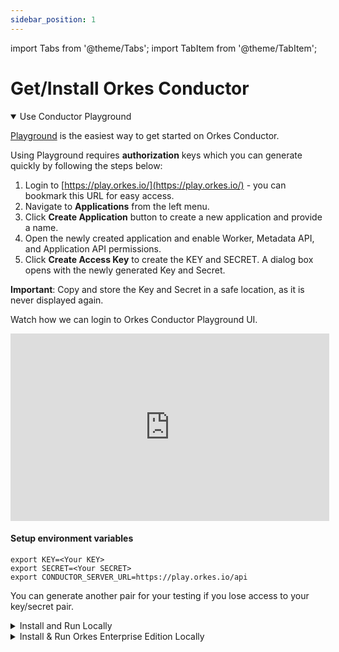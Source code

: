 ```yaml
---
sidebar_position: 1
---
```

import Tabs from '@theme/Tabs';
import TabItem from '@theme/TabItem';

# Get/Install Orkes Conductor

<details open><summary>Use Conductor Playground</summary>
<p>

[Playground](https://play.orkes.io/) is the easiest way to get started on Orkes Conductor.


Using Playground requires __authorization__ keys which you can generate quickly by following the steps below:

1. Login to [https://play.orkes.io/](https://play.orkes.io/) - you can bookmark this URL for easy access.
2. Navigate to __Applications__ from the left menu.
3. Click __Create Application__ button to create a new application and provide a name.
4. Open the newly created application and enable Worker, Metadata API, and Application API permissions.
5. Click __Create Access Key__ to create the KEY and SECRET.  A dialog box opens with the newly generated Key and Secret. 

__Important__: Copy and store the Key and Secret in a safe location, as it is never displayed again.

Watch how we can login to Orkes Conductor Playground UI.

<center>
<iframe width="510" height="300" src="https://www.youtube.com/embed/tVUaDtoKNgE?si=lBctmC1SeuIr0xtL" title="YouTube video player" frameborder="0" allow="accelerometer; autoplay; clipboard-write; encrypted-media; gyroscope; picture-in-picture; web-share" allowfullscreen="allowfullscreen"
mozallowfullscreen="mozallowfullscreen"
msallowfullscreen="msallowfullscreen"
oallowfullscreen="oallowfullscreen"
webkitallowfullscreen="webkitallowfullscreen"></iframe>
</center>

#### Setup environment variables
```shell
export KEY=<Your KEY>
export SECRET=<Your SECRET>
export CONDUCTOR_SERVER_URL=https://play.orkes.io/api
```

You can generate another pair for your testing if you lose access to your key/secret pair.

</p>
</details>

<details><summary>Install and Run Locally</summary>
<p>

##### Pre-requisites: `Docker` should be installed.
Run the following command on the Unix, Linux or Mac OSX to download the container and start.
```shell
curl https://raw.githubusercontent.com/orkes-io/orkes-conductor-community/main/scripts/run_local.sh | sh
```

Alternatively, you can also run the container command explicitly:
```shell
docker run --init -p 8080:8080 -p 1234:5000 --mount source=redis,target=/redis \
--mount source=postgres,target=/pgdata orkesio/orkes-conductor-community-standalone:latest
```

Note the target folders for Redis and Postgres data. You can empty these if you want to reset your local installation.

<br/>

**Setup environment variables**
```shell
export CONDUCTOR_SERVER_URL=http://localhost:8080/api
```

</p>
</details>

<details><summary>Install & Run Orkes Enterprise Edition Locally</summary>
<p>

Orkes publishes containers to [DockerHub](https://hub.docker.com/) under [orkesio](https://hub.docker.com/orgs/orkesio/repositories) organization.

**Orkes Cloud Build for Local Development and Testing**

Available to the users of Orkes Cloud, with all the Orkes cloud features on your local machine. Requires subscription to Orkes Cloud.

Orkes publishes *orkes-conductor-standalone* docker container that can be used for local development and testing.

The container is self-contained with the full Orkes development stack that contains a persistent store, Orkes server, and system workers.

:::note
The standalone container is only meant for local development and is not suitable for running any production workload.

*orkes-conductor-standalone* is available to the Orkes Customers and needs an authorization token to download the container.
:::


**Obtaining Authorization Token​**

Please reach out to your Orkes contact to obtain the token.

**Download and Run the Container​**

Log in to the Docker Hub using Orkes Access Account. When prompted for the password, use the access token provided by the Orkes team.
:::note
* If you do not have an access token (or have lost it), please contact support@orkes.io to issue a new one.
* Standard security measures should be used within the organization when storing and distributing the access token.
:::

**Download and Run the Latest Container Build​**

```shell
export orkes_access_key=<ACCESS_KEY_PROVIDED_BY_ORKES>
echo $orkes_access_key | docker login --username orkesdocker --password-stdin

# Create volumes for persistent stores
docker volume create postgres
docker volume create redis

# Download and start the container
docker run -i -p 8080:8080 -p 3000:5000 --mount source=redis,target=/redis \
--mount source=postgres,target=/pgdata orkesio/orkes-conductor-standalone:latest
```

**Access Conductor UI**

Navigate to [http://localhost:3000](http://localhost:3000).

**Access Swagger API Documentation**

[http://localhost:8080/swagger-ui/index.html?configUrl=/api-docs/swagger-config#/](http://localhost:8080/swagger-ui/index.html?configUrl=/api-docs/swagger-config#/).

</p>
</details>
